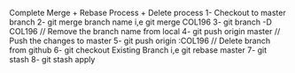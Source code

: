 Complete Merge + Rebase Process + Delete process
1- Checkout to master branch
2- git merge branch name i,e git merge COL196
3- git branch -D COL196   // Remove the branch name from local
4- git push origin master // Push the changes to master
5- git push origin :COL196 // Delete branch from github
6- git checkout Existing Branch i,e git rebase master
7- git stash
8- git stash apply
